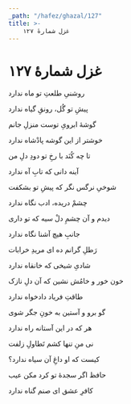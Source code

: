 ```yaml
---
_path: "/hafez/ghazal/127"
title: >-
    غزل شمارهٔ ۱۲۷
---
```

# غزل شمارهٔ ۱۲۷

<div class="b" id="bn1"><div class="m1"><p>روشنیِ طلعتِ تو ماه ندارد</p></div>
<div class="m2"><p>پیشِ تو گُل، رونقِ گیاه ندارد</p></div></div>
<div class="b" id="bn2"><div class="m1"><p>گوشهٔ ابرویِ توست منزلِ جانم</p></div>
<div class="m2"><p>خوشتر از این گوشه پادْشاه ندارد</p></div></div>
<div class="b" id="bn3"><div class="m1"><p>تا چه کُنَد با رخِ تو دودِ دلِ من</p></div>
<div class="m2"><p>آینه دانی که تابِ آه ندارد</p></div></div>
<div class="b" id="bn4"><div class="m1"><p>شوخیِ نرگس نگر که پیشِ تو بشکفت</p></div>
<div class="m2"><p>چشمْ دریده، ادب نگاه ندارد</p></div></div>
<div class="b" id="bn5"><div class="m1"><p>دیدم و آن چشمِ دلْ سیه که تو داری</p></div>
<div class="m2"><p>جانبِ هیچ آشنا نگاه ندارد</p></div></div>
<div class="b" id="bn6"><div class="m1"><p>رَطلِ گرانم ده ای مریدِ خرابات</p></div>
<div class="m2"><p>شادیِ شیخی که خانقاه ندارد</p></div></div>
<div class="b" id="bn7"><div class="m1"><p>خون خور و خامُش نشین که آن دلِ نازک</p></div>
<div class="m2"><p>طاقتِ فریاد دادخواه ندارد</p></div></div>
<div class="b" id="bn8"><div class="m1"><p>گو برو و آستین به خونِ جگر شوی</p></div>
<div class="m2"><p>هر که در این آستانه راه ندارد</p></div></div>
<div class="b" id="bn9"><div class="m1"><p>نی منِ تنها کشم تَطاولِ زلفت</p></div>
<div class="m2"><p>کیست که او داغِ آن سیاه ندارد؟</p></div></div>
<div class="b" id="bn10"><div class="m1"><p>حافظ اگر سجدهٔ تو کرد مکن عیب</p></div>
<div class="m2"><p>کافرِ عشق ای صنم گناه ندارد</p></div></div>
